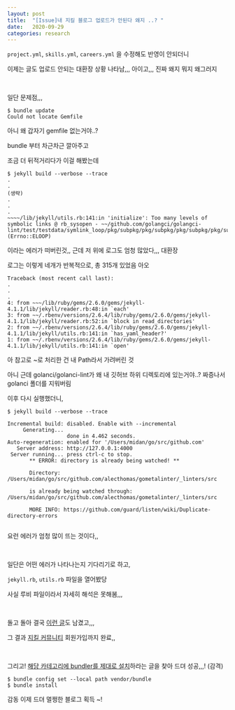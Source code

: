 ```yaml
---
layout: post
title:  "[Issue]내 지킬 블로그 업로드가 안된다 왜지 ..? "
date:   2020-09-29
categories: research
---
```


`project.yml`, `skills.yml`, `careers.yml` 을 수정해도 반영이 안되더니

이제는 글도 업로드 안되는 대환장 상황 나타남,,, 아이고,,, 진짜 왜지 뭐지 왜그러지


<br>


일단 문제점,,,

```
$ bundle update                                                           
Could not locate Gemfile

```

아니 왜 갑자기 gemfile 없는거야..?

bundle 부터 차근차근 깔아주고

조금 더 뒤적거리다가 이걸 해봤는데



```
$ jekyll build --verbose --trace
.
.
(생략)
.
.
.
~~~~/lib/jekyll/utils.rb:141:in 'initialize': Too many levels of symbolic links @ rb_sysopen - ~~/github.com/golangci/golangci-lint/test/testdata/symlink_loop/pkg/subpkg/pkg/subpkg/pkg/subpkg/pkg/subpkg/pkg/subpkg/pkg/subpkg/pkg/subpkg/pkg/subpkg/pkg/subpkg/pkg/subpkg/pkg/subpkg/pkg/subpkg/pkg/subpkg/pkg/subpkg/pkg/subpkg/pkg/subpkg/pkg/subpkg/pkg/subpkg/pkg/subpkg/pkg/subpkg/pkg/subpkg/pkg/subpkg/pkg/subpkg/pkg/subpkg/pkg/subpkg/pkg/subpkg/pkg/subpkg/pkg/subpkg/pkg/subpkg/pkg/subpkg/pkg/subpkg/pkg/subpkg/pkg/subpkg (Errno::ELOOP)
```


이라는 에러가 떠버린것,, 근데 저 위에 로그도 엄청 많았다,,, 대환장

로그는 이렇게 네개가 반복적으로, 총 315개 있었음 아오


```
Traceback (most recent call last):
.
.
.
4: from ~~~/lib/ruby/gems/2.6.0/gems/jekyll-4.1.1/lib/jekyll/reader.rb:48:in `each'
3: from ~~/.rbenv/versions/2.6.4/lib/ruby/gems/2.6.0/gems/jekyll-4.1.1/lib/jekyll/reader.rb:52:in `block in read_directories'
2: from ~~/.rbenv/versions/2.6.4/lib/ruby/gems/2.6.0/gems/jekyll-4.1.1/lib/jekyll/utils.rb:141:in `has_yaml_header?'
1: from ~~/.rbenv/versions/2.6.4/lib/ruby/gems/2.6.0/gems/jekyll-4.1.1/lib/jekyll/utils.rb:141:in `open'
```


아 참고로 ~로 처리한 건 내 Path라서 가려버린 것


아니 근데 golanci/golanci-lint가 왜 내 깃허브 하위 디렉토리에 있는거야..?
짜증나서 golanci 폴더를 지워버림



이후 다시 실행했더니,


```
$ jekyll build --verbose --trace

Incremental build: disabled. Enable with --incremental
     Generating...
                   done in 4.462 seconds.
Auto-regeneration: enabled for '/Users/midan/go/src/github.com'
   Server address: http://127.0.0.1:4000
 Server running... press ctrl-c to stop.
       ** ERROR: directory is already being watched! **

       Directory: /Users/midan/go/src/github.com/alecthomas/gometalinter/_linters/src

       is already being watched through: /Users/midan/go/src/github.com/alecthomas/gometalinter/_linters/src

       MORE INFO: https://github.com/guard/listen/wiki/Duplicate-directory-errors


```

요런 에러가 엄청 많이 뜨는 것이다,,



<br>

일단은 어떤 에러가 나타나는지 기다리기로 하고,

`jekyll.rb`, `utils.rb` 파일을 열어봤당

사실 루비 파일이라서 자세히 해석은 못해봄,,,






<br>


돌고 돌아 결국 [이런 글](https://github.com/jekyll/jekyll/issues/8416)도 남겼고,,,

그 결과 [지킬 커뮤니티](https://talk.jekyllrb.com/) 회원가입까지 완료,,



<br>

그리고! [해당 카테고리에 bundler를 제대로 설치](https://gist.github.com/MichaelCurrin/5c8c45a86bcf53d7b49a7763c02943b1)하라는 글을 찾아 드뎌 성공,,,! (감격)



```
$ bundle config set --local path vendor/bundle              
$ bundle install    
```


감동 이제 드뎌 멀쩡한 블로그 획득 ~!
